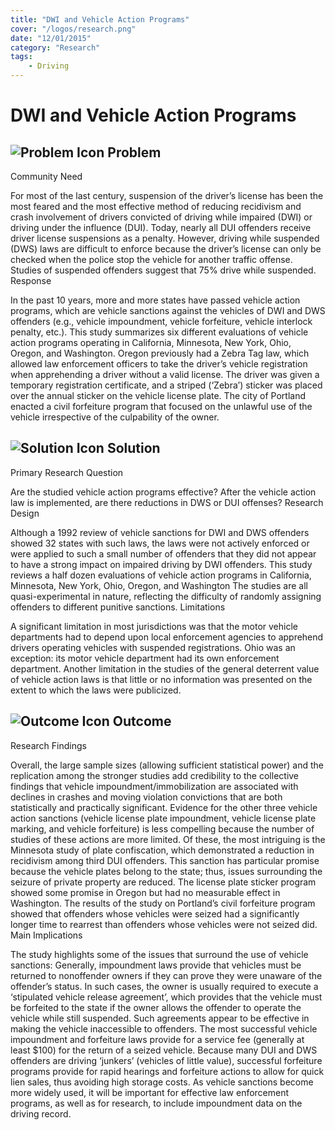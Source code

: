 ```yaml
---
title: "DWI and Vehicle Action Programs"
cover: "/logos/research.png"
date: "12/01/2015"
category: "Research"
tags:
    - Driving
---
```


# DWI and Vehicle Action Programs

## ![Problem Icon](https://github.com/google/material-design-icons/raw/master/alert/1x_web/ic_error_outline_black_48dp.png "Problem") Problem
Community Need

For most of the last century, suspension of the driver’s license has been the most feared and the most effective method of reducing recidivism and crash involvement of drivers convicted of driving while impaired (DWI) or driving under the influence (DUI). Today, nearly all DUI offenders receive driver license suspensions as a penalty. However, driving while suspended (DWS) laws are difficult to enforce because the driver’s license can only be checked when the police stop the vehicle for another traffic offense. Studies of suspended offenders suggest that 75% drive while suspended.
Response

In the past 10 years, more and more states have passed vehicle action programs, which are vehicle sanctions against the vehicles of DWI and DWS offenders (e.g., vehicle impoundment, vehicle forfeiture, vehicle interlock penalty, etc.). This study summarizes six different evaluations of vehicle action programs operating in California, Minnesota, New York, Ohio, Oregon, and Washington. Oregon previously had a Zebra Tag law, which allowed law enforcement officers to take the driver’s vehicle registration when apprehending a driver without a valid license. The driver was given a temporary registration certificate, and a striped (‘Zebra’) sticker was placed over the annual sticker on the vehicle license plate. The city of Portland enacted a civil forfeiture program that focused on the unlawful use of the vehicle irrespective of the culpability of the owner.
## ![Solution Icon](https://github.com/google/material-design-icons/raw/master/action/1x_web/ic_lightbulb_outline_black_48dp.png "Solution") Solution
Primary Research Question

Are the studied vehicle action programs effective? After the vehicle action law is implemented, are there reductions in DWS or DUI offenses?
Research Design

Although a 1992 review of vehicle sanctions for DWI and DWS offenders showed 32 states with such laws, the laws were not actively enforced or were applied to such a small number of offenders that they did not appear to have a strong impact on impaired driving by DWI offenders. This study reviews a half dozen evaluations of vehicle action programs in California, Minnesota, New York, Ohio, Oregon, and Washington The studies are all quasi-experimental in nature, reflecting the difficulty of randomly assigning offenders to different punitive sanctions.
Limitations

A significant limitation in most jurisdictions was that the motor vehicle departments had to depend upon local enforcement agencies to apprehend drivers operating vehicles with suspended registrations. Ohio was an exception: its motor vehicle department had its own enforcement department. Another limitation in the studies of the general deterrent value of vehicle action laws is that little or no information was presented on the extent to which the laws were publicized.
## ![Outcome Icon](https://github.com/google/material-design-icons/raw/master/action/1x_web/ic_view_list_black_48dp.png "Outcome") Outcome
Research Findings

Overall, the large sample sizes (allowing sufficient statistical power) and the replication among the stronger studies add credibility to the collective findings that vehicle impoundment/immobilization are associated with declines in crashes and moving violation convictions that are both statistically and practically significant. Evidence for the other three vehicle action sanctions (vehicle license plate impoundment, vehicle license plate marking, and vehicle forfeiture) is less compelling because the number of studies of these actions are more limited. Of these, the most intriguing is the Minnesota study of plate confiscation, which demonstrated a reduction in recidivism among third DUI offenders. This sanction has particular promise because the vehicle plates belong to the state; thus, issues surrounding the seizure of private property are reduced. The license plate sticker program showed some promise in Oregon but had no measurable effect in Washington. The results of the study on Portland’s civil forfeiture program showed that offenders whose vehicles were seized had a significantly longer time to rearrest than offenders whose vehicles were not seized did.
Main Implications

The study highlights some of the issues that surround the use of vehicle sanctions: Generally, impoundment laws provide that vehicles must be returned to nonoffender owners if they can prove they were unaware of the offender’s status. In such cases, the owner is usually required to execute a ‘stipulated vehicle release agreement’, which provides that the vehicle must be forfeited to the state if the owner allows the offender to operate the vehicle while still suspended. Such agreements appear to be effective in making the vehicle inaccessible to offenders. The most successful vehicle impoundment and forfeiture laws provide for a service fee (generally at least $100) for the return of a seized vehicle. Because many DUI and DWS offenders are driving ‘junkers’ (vehicles of little value), successful forfeiture programs provide for rapid hearings and forfeiture actions to allow for quick lien sales, thus avoiding high storage costs. As vehicle sanctions become more widely used, it will be important for effective law enforcement programs, as well as for research, to include impoundment data on the driving record. 